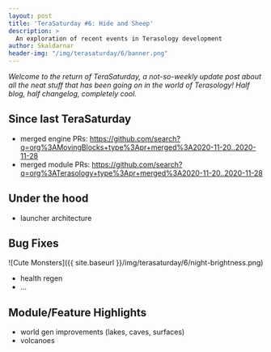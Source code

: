 ```yaml
---
layout: post
title: 'TeraSaturday #6: Hide and Sheep'
description: >
  An exploration of recent events in Terasology development
author: Skaldarnar
header-img: "/img/terasaturday/6/banner.png"
---
```


_Welcome to the return of TeraSaturday, a not-so-weekly update post about all the neat stuff that has been going on in
the world of Terasology! Half blog, half changelog, completely cool._

## Since last TeraSaturday

- merged engine PRs: https://github.com/search?q=org%3AMovingBlocks+type%3Apr+merged%3A2020-11-20..2020-11-28
- merged module PRs: https://github.com/search?q=org%3ATerasology+type%3Apr+merged%3A2020-11-20..2020-11-28

## Under the hood

- launcher architecture

## Bug Fixes

![Cute Monsters]({{ site.baseurl }}/img/terasaturday/6/night-brightness.png)

- health regen
- ...

## Module/Feature Highlights

- world gen improvements (lakes, caves, surfaces)
- volcanoes

<!-- References -->
[IDEA 2020.1]: https://www.jetbrains.com/idea/download/#section=windows
[engine repository]: https://github.com/MovingBlocks/Terasology
[downloading from GitHub]: https://github.com/MovingBlocks/Terasology/archive/develop.zip
[fetching with git]: https://github.com/MovingBlocks/Terasology.git
[the forums]: http://forum.terasology.org/forum/
[Discord server]: https://discord.gg/terasology